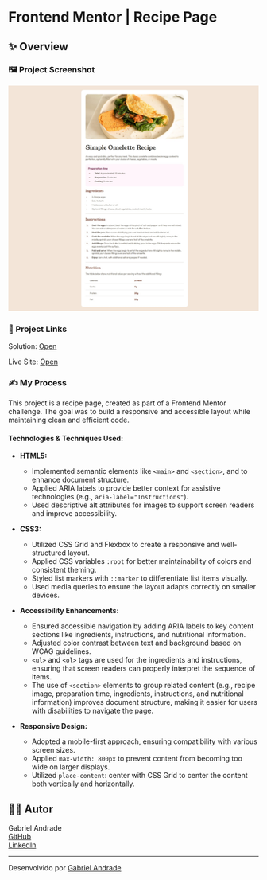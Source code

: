 # Frontend Mentor | Recipe Page
 
## ✨ Overview

### 🖼️ Project Screenshot
![Solution image](./assets/images/solution.png)

### 🔗 Project Links
Solution: [Open]()

Live Site: [Open]()

### ✍ My Process

This project is a recipe page, created as part of a Frontend Mentor challenge. The goal was to build a responsive and accessible layout while maintaining clean and efficient code.

#### Technologies & Techniques Used:

- **HTML5:**
    - Implemented semantic elements like `<main>` and `<section>`, and  to enhance document structure.
    - Applied ARIA labels to provide better context for assistive technologies (e.g., `aria-label="Instructions"`).
    - Used descriptive alt attributes for images to support screen readers and improve accessibility.

- **CSS3:**
    - Utilized CSS Grid and Flexbox to create a responsive and well-structured layout.
    - Applied CSS variables `:root` for better maintainability of colors and consistent theming.
    - Styled list markers with `::marker` to differentiate list items visually.
    - Used media queries to ensure the layout adapts correctly on smaller devices.

- **Accessibility Enhancements:**
    - Ensured accessible navigation by adding ARIA labels to key content sections like ingredients, instructions, and nutritional information.
    - Adjusted color contrast between text and background based on WCAG guidelines.
    - `<ul>` and `<ol>` tags are used for the ingredients and instructions, ensuring that screen readers can properly interpret the sequence of items.
    - The use of `<section>` elements to group related content (e.g., recipe image, preparation time, ingredients, instructions, and nutritional information) improves document structure, making it easier for users with disabilities to navigate the page.


- **Responsive Design:**
    - Adopted a mobile-first approach, ensuring compatibility with various screen sizes.
    - Applied `max-width: 800px` to prevent content from becoming too wide on larger displays.
    - Utilized `place-content`: center with CSS Grid to center the content both vertically and horizontally.

## 👨‍💻 Autor

Gabriel Andrade  
[GitHub](https://github.com/4ndradeGabriel)  
[LinkedIn](https://www.linkedin.com/in/andradegabrielw)  

---

Desenvolvido por [Gabriel Andrade](https://github.com/4ndradeGabriel)